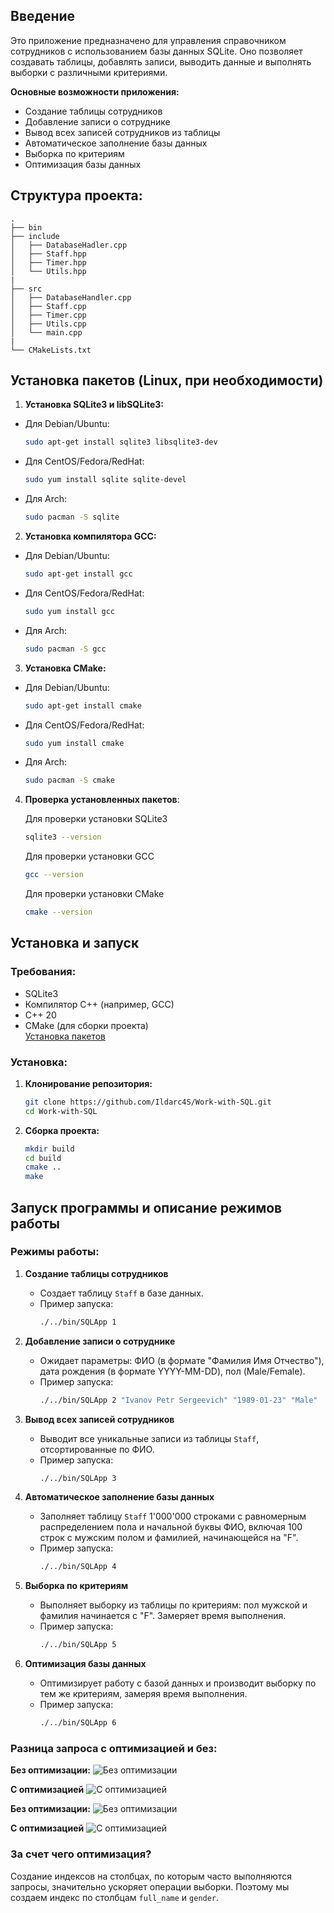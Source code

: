 ## Введение
Это приложение предназначено для управления справочником сотрудников с использованием базы данных SQLite. Оно позволяет создавать таблицы, добавлять записи, выводить данные и выполнять выборки с различными критериями.

**Основные возможности приложения:**
* Создание таблицы сотрудников
* Добавление записи о сотруднике
* Вывод всех записей сотрудников из таблицы
* Автоматическое заполнение базы данных
* Выборка по критериям
* Оптимизация базы данных


## Структура проекта:

```text
.
├── bin
├── include
│   ├── DatabaseHadler.cpp
│   ├── Staff.hpp
│   ├── Timer.hpp
│   └── Utils.hpp
|
├── src
│   ├── DatabaseHandler.cpp
│   ├── Staff.cpp
│   ├── Timer.cpp
│   ├── Utils.cpp
│   └── main.cpp
|
└── CMakeLists.txt
```
## Установка пакетов (Linux, при необходимости)
1. **Установка SQLite3 и libSQLite3:**  
* Для Debian/Ubuntu:

    ```bash
    sudo apt-get install sqlite3 libsqlite3-dev
    ```
* Для CentOS/Fedora/RedHat:

    ```bash
    sudo yum install sqlite sqlite-devel
    ```  
* Для Arch:  

    ```bash
    sudo pacman -S sqlite
    ```  
2. **Установка компилятора GCC:**
* Для Debian/Ubuntu:

    ```bash
    sudo apt-get install gcc
    ```
* Для CentOS/Fedora/RedHat:

    ```bash
    sudo yum install gcc
    ```  
* Для Arch:  

    ```bash
    sudo pacman -S gcc
    ```  
3. **Установка CMake:**
* Для Debian/Ubuntu:

    ```bash
    sudo apt-get install cmake
    ```
* Для CentOS/Fedora/RedHat:

    ```bash
    sudo yum install cmake
    ```  
* Для Arch:  

    ```bash
    sudo pacman -S cmake
    ```  

4. **Проверка установленных пакетов**:
    
    Для проверки установки SQLite3
    ```bash
    sqlite3 --version
    ```
    Для проверки установки GCC
    ```bash
    gcc --version
    ```
    Для проверки установки CMake
    ```bash
    cmake --version
    ```

## Установка и запуск

### Требования:
* SQLite3
* Компилятор C++ (например, GCC)
* C++ 20
* CMake (для сборки проекта)  
[Установка пакетов](#установка-пакетов-linux-при-необходимости)

### Установка:

1. **Клонирование репозитория:**
   ```bash
   git clone https://github.com/Ildarc4S/Work-with-SQL.git
   cd Work-with-SQL
    ```
2. **Сборка проекта:**
    ```bash 
    mkdir build 
    cd build 
    cmake .. 
    make
    ```
## Запуск программы и описание режимов работы

### Режимы работы:
1. **Создание таблицы сотрудников**
   - Создает таблицу `Staff` в базе данных.
   - Пример запуска:
     ```bash
     ./../bin/SQLApp 1
     ```

2. **Добавление записи о сотруднике**
   - Ожидает параметры: ФИО (в формате "Фамилия Имя Отчество"), дата рождения (в формате YYYY-MM-DD), пол (Male/Female).
   - Пример запуска:
     ```bash
     ./../bin/SQLApp 2 "Ivanov Petr Sergeevich" "1989-01-23" "Male"
     ```

3. **Вывод всех записей сотрудников**
   - Выводит все уникальные записи из таблицы `Staff`, отсортированные по ФИО.
   - Пример запуска:
     ```bash
     ./../bin/SQLApp 3
     ```

4. **Автоматическое заполнение базы данных**
   - Заполняет таблицу `Staff` 1'000'000 строками с равномерным распределением пола и начальной буквы ФИО, включая 100 строк с мужским полом и фамилией, начинающейся на "F".
   - Пример запуска:
     ```bash
     ./../bin/SQLApp 4
     ```

5. **Выборка по критериям**
   - Выполняет выборку из таблицы по критериям: пол мужской и фамилия начинается с "F". Замеряет время выполнения.
   - Пример запуска:
     ```bash
     ./../bin/SQLApp 5
     ```

6. **Оптимизация базы данных**
   - Оптимизирует работу с базой данных и производит выборку по тем же критериям, замеряя время выполнения.
   - Пример запуска:
     ```bash
     ./../bin/SQLApp 6
     ```

### Разница запроса с оптимизацией и без:
**Без оптимизации:**
![Без оптимизации](images/without_optimization.png)

**С оптимизацией**
![С оптимизацией](images/with_optimization.png)

**Без оптимизации:**
![Без оптимизации](images/without_optimization2.png)

**С оптимизацией**
![С оптимизацией](images/with_optimization2.png)

### За счет чего оптимизация?
Создание индексов на столбцах, по которым часто выполняются запросы, значительно ускоряет операции выборки. Поэтому мы создаем индекс по столбцам `full_name` и `gender`.
